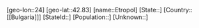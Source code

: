 ﻿---
location: [42.83,24]
type: City
tags:
- geo/City


SpocWebEntityId: 30084
isDeleted: false
confidential: public

---
[geo-lon::24]
[geo-lat::42.83]
[name::Etropol]
[State::]
[Country::[[Bulgaria]]]
[StateId::]
[Population::]
[Unknown::]


